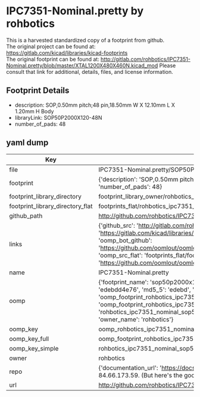 # IPC7351-Nominal.pretty by rohbotics  
This is a harvested standardized copy of a footprint from github.  
The original project can be found at:  
https://gitlab.com/kicad/libraries/kicad-footprints  
The original footprint can be found at:
http://gitlab.com/rohbotics/IPC7351-Nominal.pretty/blob/master/XTAL1200X480X460N.kicad_mod
Please consult that link for additional, details, files, and license information.  
## Footprint Details
* description: SOP,0.50mm pitch;48 pin,18.50mm W X 12.10mm L X 1.20mm H Body  
* libraryLink: SOP50P2000X120-48N  
* number_of_pads: 48  
## yaml dump  
| Key | Value |  
| --- | --- |  
| file | IPC7351-Nominal.pretty/SOP50P2000X120-48N.kicad_mod |  
| footprint | {'description': 'SOP,0.50mm pitch;48 pin,18.50mm W X 12.10mm L X 1.20mm H Body', 'libraryLink': 'SOP50P2000X120-48N', 'number_of_pads': 48} |  
| footprint_library_directory | footprint_library_owner/rohbotics_IPC7351-Nominal.pretty |  
| footprint_library_directory_flat | footprints_flat/rohbotics_ipc7351_nominal_sop50p2000x120_48n/working |  
| github_path | http://github.com/rohbotics/IPC7351-Nominal.pretty/blob/master/SOP50P2000X120-48N.kicad_mod |  
| links | {'github_src': 'http://gitlab.com/rohbotics/IPC7351-Nominal.pretty/blob/master/XTAL1200X480X460N.kicad_mod', 'github_src_repo': 'https://gitlab.com/kicad/libraries/kicad-footprints', 'oomp_bot': 'footprints/rohbotics_ipc7351_nominal_sop50p2000x120_48n/working', 'oomp_bot_github': 'https://github.com/oomlout/oomlout_oomp_footprint_bot/tree/main/footprints/rohbotics_ipc7351_nominal_sop50p2000x120_48n/working', 'oomp_src_flat': 'footprints_flat/footprints_flat/rohbotics_ipc7351_nominal_sop50p2000x120_48n/working', 'oomp_src_flat_github': 'https://github.com/oomlout/oomlout_oomp_footprint_src/tree/main/footprints_flat/rohbotics_ipc7351_nominal_sop50p2000x120_48n/working'} |  
| name | IPC7351-Nominal.pretty |  
| oomp | {'footprint_name': 'sop50p2000x120_48n', 'library_name': 'ipc7351_nominal', 'md5': 'edebdd4e7686280cff85dbf3c6fb1fca', 'md5_10': 'edebdd4e76', 'md5_5': 'edebd', 'md5_6': 'edebdd', 'oomp_key': 'oomp_rohbotics_ipc7351_nominal_sop50p2000x120_48n', 'oomp_key_extra': 'oomp_footprint_rohbotics_ipc7351_nominal_sop50p2000x120_48n', 'oomp_key_full': 'oomp_footprint_rohbotics_ipc7351_nominal_sop50p2000x120_48n_edebdd', 'oomp_key_simple': 'rohbotics_ipc7351_nominal_sop50p2000x120_48n', 'original_filename': 'IPC7351-Nominal.pretty/SOP50P2000X120-48N.kicad_mod', 'owner_name': 'rohbotics'} |  
| oomp_key | oomp_rohbotics_ipc7351_nominal_sop50p2000x120_48n |  
| oomp_key_full | oomp_footprint_rohbotics_ipc7351_nominal_sop50p2000x120_48n |  
| oomp_key_simple | rohbotics_ipc7351_nominal_sop50p2000x120_48n |  
| owner | rohbotics |  
| repo | {'documentation_url': 'https://docs.github.com/rest/overview/resources-in-the-rest-api#rate-limiting', 'message': "API rate limit exceeded for 84.66.173.59. (But here's the good news: Authenticated requests get a higher rate limit. Check out the documentation for more details.)"} |  
| url | http://github.com/rohbotics/IPC7351-Nominal.pretty |  

